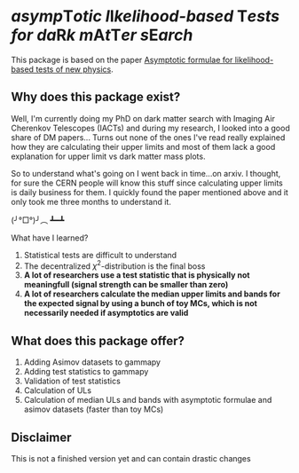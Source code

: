 # *asymp*T*otic* *l*I*kelihood-based* T*ests* *for* *da*R*k* *m*A*t*T*er* *s*E*arch*

This package is based on the paper [Asymptotic formulae for likelihood-based tests of new physics](https://arxiv.org/abs/1007.1727).

## Why does this package exist?

Well, I'm currently doing my PhD on dark matter search with Imaging Air Cherenkov Telescopes (IACTs) and during my research, I looked into a good share of DM papers...
Turns out none of the ones I've read really explained how they are calculating their upper limits and most of them lack a good explanation for upper limit vs dark matter mass plots.

So to understand what's going on I went back in time...on arxiv. I thought, for sure the CERN people will know this stuff since calculating upper limits is daily business for them.
I quickly found the paper mentioned above and it only took me three months to understand it.

(╯°□°)╯︵ ┻━┻

What have I learned? 
1. Statistical tests are difficult to understand
2. The decentralized $\chi^2$-distribution is the final boss
3. **A lot of researchers use a test statistic that is physically not meaningfull (signal strength can be smaller than zero)**
4. **A lot of researchers calculate the median upper limits and bands for the expected signal by using a bunch of toy MCs, which is not necessarily needed if asymptotics are valid**

## What does this package offer?

1. Adding Asimov datasets to gammapy
2. Adding test statistics to gammapy
3. Validation of test statistics
4. Calculation of ULs
5. Calculation of median ULs and bands with asymptotic formulae and asimov datasets (faster than toy MCs)

## Disclaimer
This is not a finished version yet and can contain drastic changes
